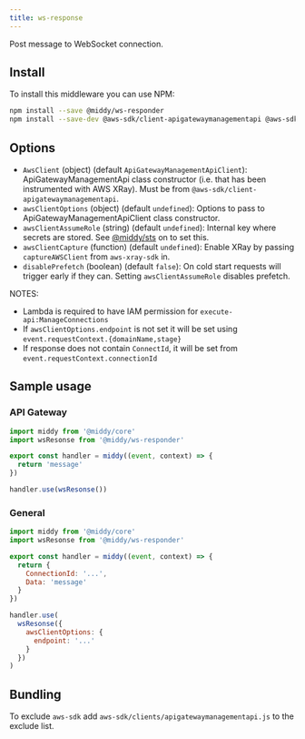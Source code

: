 ```yaml
---
title: ws-response
---
```


Post message to WebSocket connection.

## Install

To install this middleware you can use NPM:

```bash npm2yarn
npm install --save @middy/ws-responder
npm install --save-dev @aws-sdk/client-apigatewaymanagementapi @aws-sdk/node-http-handler
```

## Options

- `AwsClient` (object) (default `ApiGatewayManagementApiClient`): ApiGatewayManagementApi class constructor (i.e. that has been instrumented with AWS XRay). Must be from `@aws-sdk/client-apigatewaymanagementapi`.
- `awsClientOptions` (object) (default `undefined`): Options to pass to ApiGatewayManagementApiClient class constructor.
- `awsClientAssumeRole` (string) (default `undefined`): Internal key where secrets are stored. See [@middy/sts](/docs/middlewares/sts) on to set this.
- `awsClientCapture` (function) (default `undefined`): Enable XRay by passing `captureAWSClient` from `aws-xray-sdk` in.
- `disablePrefetch` (boolean) (default `false`): On cold start requests will trigger early if they can. Setting `awsClientAssumeRole` disables prefetch.

NOTES:

- Lambda is required to have IAM permission for `execute-api:ManageConnections`
- If `awsClientOptions.endpoint` is not set it will be set using `event.requestContext.{domainName,stage}`
- If response does not contain `ConnectId`, it will be set from `event.requestContext.connectionId`

## Sample usage

### API Gateway

```javascript
import middy from '@middy/core'
import wsResonse from '@middy/ws-responder'

export const handler = middy((event, context) => {
  return 'message'
})

handler.use(wsResonse())
```

### General

```javascript
import middy from '@middy/core'
import wsResonse from '@middy/ws-responder'

export const handler = middy((event, context) => {
  return {
    ConnectionId: '...',
    Data: 'message'
  }
})

handler.use(
  wsResonse({
    awsClientOptions: {
      endpoint: '...'
    }
  })
)
```

## Bundling

To exclude `aws-sdk` add `aws-sdk/clients/apigatewaymanagementapi.js` to the exclude list.
